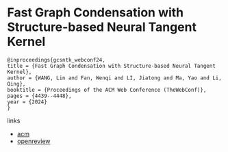 # Fast Graph Condensation with Structure-based Neural Tangent Kernel

```
@inproceedings{gcsntk_webconf24,
title = {Fast Graph Condensation with Structure-based Neural Tangent Kernel},
author = {WANG, Lin and Fan, Wenqi and LI, Jiatong and Ma, Yao and Li, Qing},
booktitle = {Proceedings of the ACM Web Conference (TheWebConf)},
pages = {4439--4448},
year = {2024}
}
```

links
- [acm](https://dl.acm.org/doi/10.1145/3589334.3645694)
- [openreview](https://openreview.net/forum?id=XKxupAK5Zz)
